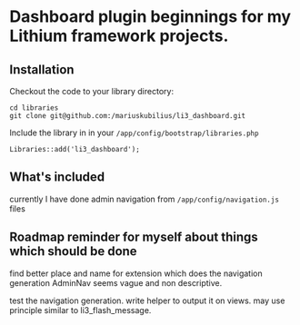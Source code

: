 # Dashboard plugin beginnings for my Lithium framework projects.

## Installation

Checkout the code to your library directory:

    cd libraries
    git clone git@github.com:/mariuskubilius/li3_dashboard.git

Include the library in in your `/app/config/bootstrap/libraries.php`

    Libraries::add('li3_dashboard');

## What's included
currently I have done admin navigation from `/app/config/navigation.js` files


## Roadmap reminder for myself about things which should be done
find better place and name for extension which does the navigation generation
AdminNav seems vague and non descriptive.

test the navigation generation. 
write helper to output it on views. may use principle similar to li3_flash_message.
